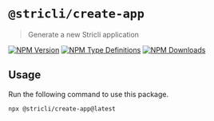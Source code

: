 # `@stricli/create-app`

> Generate a new Stricli application

[![NPM Version](https://img.shields.io/npm/v/@stricli/create-app.svg?style=flat-square)](https://www.npmjs.com/package/@stricli/create-app)
[![NPM Type Definitions](https://img.shields.io/npm/types/@stricli/create-app.svg?style=flat-square)](https://www.npmjs.com/package/@stricli/create-app)
[![NPM Downloads](https://img.shields.io/npm/dm/@stricli/create-app.svg?style=flat-square)](https://www.npmjs.com/package/@stricli/create-app)

## Usage

Run the following command to use this package.

```
npx @stricli/create-app@latest
```
